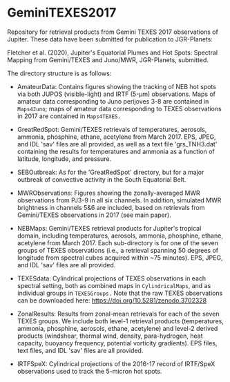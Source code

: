 # GeminiTEXES2017
Repository for retrieval products from Gemini TEXES 2017 observations of Jupiter.  These data have been submitted for publication to JGR-Planets:

Fletcher et al. (2020), Jupiter's Equatorial Plumes and Hot Spots:  Spectral Mapping from Gemini/TEXES and Juno/MWR, JGR-Planets, submitted.

The directory structure is as follows:

* AmateurData:  Contains figures showing the tracking of NEB hot spots via both JUPOS (visible-light) and IRTF (5-µm) observations.  Maps of amateur data corresponding to Juno perijoves 3-8 are contained in `Maps4Juno`; maps of amateur data corresponding to TEXES observations in 2017 are contained in `Maps4TEXES.`

* GreatRedSpot:  Gemini/TEXES retrievals of temperatures, aerosols, ammonia, phosphine, ethane, acetylene from March 2017.  EPS, JPEG, and IDL 'sav' files are all provided, as well as a text file 'grs_TNH3.dat' containing the results for temperatures and ammonia as a function of latitude, longitude, and pressure.

* SEBOutbreak:  As for the 'GreatRedSpot' directory, but for a major outbreak of convective activity in the South Equatorial Belt.

* MWRObservations:  Figures showing the zonally-averaged MWR observations from PJ3-9 in all six channels.  In addition, simulated MWR brightness in channels 5&6 are included, based on retrievals from Gemini/TEXES observations in 2017 (see main paper).

* NEBMaps:  Gemini/TEXES retrieval products for Jupiter's tropical domain, including  temperatures, aerosols, ammonia, phosphine, ethane, acetylene from March 2017.  Each sub-directory is for one of the seven groups of TEXES observations (i.e., a retrieval spanning 50 degrees of longitude from spectral cubes acquired within ~75 minutes).  EPS, JPEG, and IDL 'sav' files are all provided.  

* TEXESdata:  Cylindrical projections of TEXES observations in each spectral setting, both as combined maps in `CylindricalMaps`, and as individual groups in `TEXESGroups.`  Note that the raw TEXES observations can be downloaded here:  https://doi.org/10.5281/zenodo.3702328

* ZonalResults:  Results from zonal-mean retrievals for each of the seven TEXES groups.  We include both level-1 retrieval products (temperatures, ammonia, phosphine, aerosols, ethane, acetylene) and level-2 derived products (windshear, thermal wind, density, para-hydrogen, heat capacity, buoyancy frequency, potential vorticity gradients).  EPS files, text files, and IDL 'sav' files are all provided.

* IRTFSpeX:  Cylindrical projections of the 2016-17 record of IRTF/SpeX observations used to track the 5-micron hot spots.
